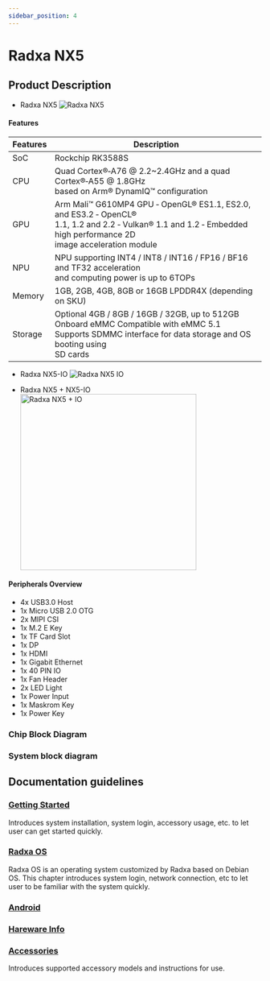 ```yaml
---
sidebar_position: 4
---
```


# Radxa NX5

## Product Description

<Tabs queryString="target">
  <TabItem value="nx5" label="NX5 Core">

- Radxa NX5
  ![Radxa NX5](/img/nx5/nx5-overview.webp)

#### Features

| Features | Description                                                                                                                                                                   |
| -------- | ----------------------------------------------------------------------------------------------------------------------------------------------------------------------------- |
| SoC      | Rockchip RK3588S                                                                                                                                                              |
| CPU      | Quad Cortex®‑A76 @ 2.2~2.4GHz and a quad Cortex®‑A55 @ 1.8GHz<br/>based on Arm® DynamIQ™ configuration                                                                    |
| GPU      | Arm Mali™ G610MP4 GPU ‑ OpenGL® ES1.1, ES2.0, and ES3.2 ‑ OpenCL®<br/>1.1, 1.2 and 2.2 ‑ Vulkan® 1.1 and 1.2 ‑ Embedded high performance 2D<br/>image acceleration module |
| NPU      | NPU supporting INT4 / INT8 / INT16 / FP16 / BF16 and TF32 acceleration<br/>and computing power is up to 6TOPs                                                                 |
| Memory   | 1GB, 2GB, 4GB, 8GB or 16GB LPDDR4X (depending on SKU)                                                                                                                         |
| Storage  | Optional 4GB / 8GB / 16GB / 32GB, up to 512GB Onboard eMMC Compatible with eMMC 5.1<br />Supports SDMMC interface for data storage and OS booting using<br />SD cards         |

</TabItem>

<TabItem value="nx5-io-board" label="NX5 IO Board">

- Radxa NX5-IO
  ![Radxa NX5 IO](/img/nx5/nx5-io/nx5-io-overview.webp)

- Radxa NX5 + NX5-IO
  <img src="/img/nx5/nx5-io/nx5-io-with-module.webp" width = "350" alt="Radxa NX5 + IO" />

#### Peripherals Overview

- 4x USB3.0 Host
- 1x Micro USB 2.0 OTG
- 2x MIPI CSI
- 1x M.2 E Key
- 1x TF Card Slot
- 1x DP
- 1x HDMI
- 1x Gigabit Ethernet
- 1x 40 PIN IO
- 1x Fan Header
- 2x LED Light
- 1x Power Input
- 1x Maskrom Key
- 1x Power Key

</TabItem>

</Tabs>

### Chip Block Diagram

### System block diagram

## Documentation guidelines

### [Getting Started](/compute-module/nx5/getting-started)

Introduces system installation, system login, accessory usage, etc. to let user can get started quickly.

### [Radxa OS](/compute-module/nx5/radxa-os)

Radxa OS is an operating system customized by Radxa based on Debian OS.
This chapter introduces system login, network connection, etc to let user to be familiar with the system quickly.

### [Android](/compute-module/nx5/android)

### [Hareware Info](/compute-module/nx5/hardware)

### [Accessories](/compute-module/nx5/accessories)

Introduces supported accessory models and instructions for use.
